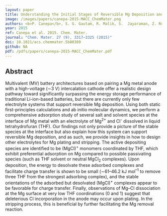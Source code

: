 ```yaml
---
layout: paper
title: Understanding the Initial Stages of Reversible Mg Deposition and Stripping in Inorganic Nonaqueous Electrolytes.
image: /images/papers/canepa-2015-MACC_ChemMater.png
authors: <b>P. Canepa</b>, S. G. Gautam, R. Malik, S.  Jayaraman, Z. Rong, K. Zavadil, K. Persson, G. Ceder. 
year: 2015
ref: Canepa et al. 2015. Chem. Mater.
journal: "Chem. Mater. 27 (9), 3317–3325 (2015)"
doi: 10.1021/acs.chemmater.5b00389
github: NA
pdf: /pdfs/papers/canepa-2015-MACC_ChemMater.pdf
---
```


## Abstract

Multivalent (MV) battery architectures based on pairing a Mg metal anode with a high-voltage (∼3 V) intercalation cathode offer a realistic design pathway toward significantly surpassing the energy storage performance of traditional Li-ion-based batteries, but there are currently only few electrolyte systems that support reversible Mg deposition. Using both static first-principles calculations and ab initio molecular dynamics, we perform a comprehensive adsorption study of several salt and solvent species at the interface of Mg metal with an electrolyte of Mg<sup>2+</sup> and Cl<sup>-</sup> dissolved in liquid tetrahydrofuran (THF). Our findings not only provide a picture of the stable species at the interface but also explain how this system can support reversible Mg deposition, and as such, we provide insights in how to design other electrolytes for Mg plating and stripping. The active depositing species are identified to be (MgCl)<sup>+</sup> monomers coordinated by THF, which exhibit preferential adsorption on Mg compared to possible passivating species (such as THF solvent or neutral MgCl<sub>2</sub> complexes). Upon deposition, the energy to desolvate these adsorbed complexes and facilitate charge transfer is shown to be small (∼61–46.2 kJ mol<sup>–1</sup> to remove three THF from the strongest adsorbing complex), and the stable orientations of the adsorbed but desolvated (MgCl)<sup>+</sup> complexes appear to be favorable for charge transfer. Finally, observations of Mg–Cl dissociation at the Mg surface at very low THF coordinations (0 and 1) suggest that deleterious Cl incorporation in the anode may occur upon plating. In the stripping process, this is beneficial by further facilitating the Mg removal reaction.